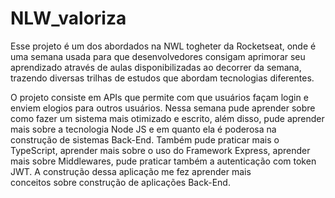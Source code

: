 # NLW_valoriza

Esse projeto é um dos abordados na NWL togheter da Rocketseat, onde é uma semana usada para que desenvolvedores consigam aprimorar seu aprendizado através de aulas disponibilizadas
ao decorrer da semana, trazendo diversas trilhas de estudos que abordam tecnologias diferentes.

O projeto consiste em APIs que permite com que usuários façam login e enviem elogios para outros usuários. Nessa semana pude aprender sobre como fazer um sistema mais otimizado
e escrito, além disso, pude aprender mais sobre a tecnologia Node JS e em quanto ela é poderosa na construção de sistemas Back-End. Também pude praticar mais o TypeScript, aprender
mais sobre o uso do Framework Express, aprender mais sobre Middlewares, pude praticar também a autenticação com token JWT. A construção dessa aplicação me fez aprender mais  
conceitos sobre construção de aplicações Back-End. 

